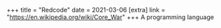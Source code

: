 +++
title = "Redcode"
date = 2021-03-06
[extra]
link = "https://en.wikipedia.org/wiki/Core_War"
+++
A programming language

